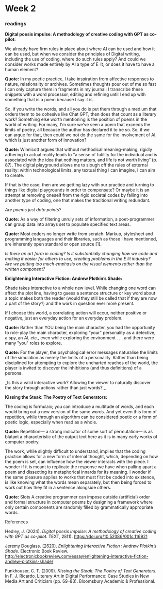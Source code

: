 # Week 2

### readings 

**Digital poesis impulse: A methodology of creative coding with GPT as co-pilot:** 

We already have firm rules in place about where AI can be used and how it can be used, but when we consider the principles of Digital writing, including the use of coding, where do such rules apply? And could we consider works made entirely by AI a type of E lit, or does it have to have a human element?

**Quote:** In my poetic practice, I take inspiration from affective responses to nature, relationality or archives. Sometimes thoughts pour out of me so fast I can only capture them in fragments in my journal; I transcribe these snippets with a word processor, editing and refining until I end up with something that is a poem because I say it is. 

So, if you write the words, and all you do is put them through a medium that orders them to be cohesive like Chat GPT, then does that count as a literary work? Something else worth mentioning is the position of poems in the world of writing. For many, I'm sure we've seen a poem that exceeds the limits of poetry, all because the author has declared it to be so. So, if we can argue for that, then could we not do the same for the involvement of AI, which is just another form of innovation?

**Quote:** Winnicott argues that without methodical meaning-making, rigidly adhering to actual reality leads to “a sense of futility for the individual and is associated with the idea that nothing matters, and life is not worth living” (p. 87). The digital playground allows me to slough off the rules of external reality: within technological limits, any textual thing I can imagine, I can aim to create. 

If that is the case, then are we getting lazy with our practice and turning to things like digital playgrounds in order to compensate? Or maybe it is an attempt at removing oneself from the rigid societal codes by falling into another type of coding, one that makes the traditional writing redundant. 

_Are poems just data points?_

**Quote:** As a way of filtering unruly sets of information, a poet-programmer can group data into arrays set to populate specified text areas. 

**Quote:** Most coders no longer write from scratch. Markup, stylesheet and programming languages and their libraries, such as those I have mentioned, are inherently open standard or open source [1]. 

_Is there an art form in coding? 
Is it substantially changing how we code and making it easier for others to use, creating problems in the E lit industry? Are we putting too much emphasis on the visual elements rather than the written component?_



**Enlightening Interactive Fiction: Andrew Plotkin’s Shade:** 

Shade takes interactive to a whole new level. While changing one word can affect the plot line, having to guess a sentence structure or key word about a topic makes both the reader (would they still be called that if they are now a part of the story?) and the work in question ever more present. 

If I choose this world, a correlating action will occur, neither positive or negative, just an everyday action for an everyday problem.

**Quote:** Rather than YOU being the main character, you had the opportunity to role-play the main character, exploring "your" personality as a detective, a spy, an AI, etc., even while exploring the environment . . . and there were many "you" roles to explore.

**Quote:** For the player, the psychological error messages naturalise the limits of the simulation as merely the limits of a personality. Rather than being disciplined for attempting to explore the uncharted reaches of the world, the player is invited to discover the inhibitions (and thus definitions) of a persona.

_Is this a valid interactive work?  Allowing the viewer to naturally discover the story through actions rather than just words? _

**Kissing the Steak: The Poetry of Text Generators:**

The coding is formulaic; you can introduce a multitude of words, and each would bring out a new version of the same words. And yet even this form of repetition, while through an algorithm can be considered poetic or a form of poetic logic, especially when read as a whole.

**Quote:** Repetition— a strong indicator of some sort of permutation— is as blatant a characteristic of the output text here as it is in many early works of computer poetry. 

The work, while slightly difficult to understand, implies that the coding practice allows for a new form of internal thought, which, depending on how the poem is set, can influence how the viewer interacts with the piece. I wonder if it is meant to replicate the response we have when pulling apart a poem and dissecting its metaphorical innards for its meaning. I wonder if the same pleasure applies to works that must first be coded into existence, is like knowing what the words mean separately, but then being forced to work out how they fit in a sentence alongside others.

**Quote:** Slots A creative programmer can impose outside (artificial) order and formal structure in computer poems by designing a framework where only certain components are randomly filled by grammatically appropriate words.


References

Hedley, J. (2024). _Digital poesis impulse: A methodology of creative coding with GPT as co-pilot._ TEXT, 28(1). https://doi.org/10.52086/001c.116921

Jeremy Douglass. (2620). _Enlightening Interactive Fiction :  Andrew Plotkin’s Shade._ Electronic Book Review. http://electronicbookreview.com/essay/enlightening-interactive-fiction-andrew-plotkins-shade/

Funkhouser, C. T. (2009). _Kissing the Steak: The Poetry of Text Generators._ In F. J. Ricardo, Literary Art in Digital Performance: Case Studies in New Media Art and Criticism (pp. 69–83). Bloomsbury Academic & Professional.
